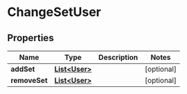 # ChangeSetUser

## Properties
Name | Type | Description | Notes
------------ | ------------- | ------------- | -------------
**addSet** | [**List&lt;User&gt;**](User.md) |  |  [optional]
**removeSet** | [**List&lt;User&gt;**](User.md) |  |  [optional]
